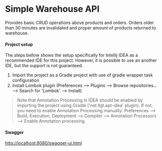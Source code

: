 # Simple Warehouse API
Provides basic CRUD operations above products and orders.
Orders older than 30 minutes are invalidated and proper amount of products returned to warehouse.

#### Project setup
The steps bellow shows the setup specifically for Intellij IDEA as a recommended IDE for this project.
However, it is possible to use an another IDE, but the support is not guaranteed.

1. Import the project as a Gradle project with use of gradle wrapper task configuration
2. Install Lombok plugin (Preferences --> Plugins --> Browse repositories... --> Search for 'Lombok' --> Install) 

> Note that Annotation Processing in IDEA should be enabled by importing the project using Gradle ('net.ltgt.apt-idea' plugin). 
> If not, you need to enable Annotation Processing manually: Preferences --> Build, Execution, Deployment --> Compiler --> 
> Annotation Processors --> Enable Annotation processing.

#### Swagger
<http://localhost:8080/swagger-ui.html>
